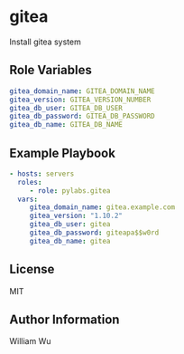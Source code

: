 gitea
=======

Install gitea system 

Role Variables
--------------

```yaml
gitea_domain_name: GITEA_DOMAIN_NAME
gitea_version: GITEA_VERSION_NUMBER
gitea_db_user: GITEA_DB_USER
gitea_db_password: GITEA_DB_PASSWORD
gitea_db_name: GITEA_DB_NAME
```

Example Playbook
----------------

```yaml
- hosts: servers
  roles:
     - role: pylabs.gitea
  vars:
     gitea_domain_name: gitea.example.com
     gitea_version: "1.10.2"
     gitea_db_user: gitea
     gitea_db_password: giteapa$$w0rd
     gitea_db_name: gitea
```

License
-------

MIT

Author Information
------------------

William Wu
